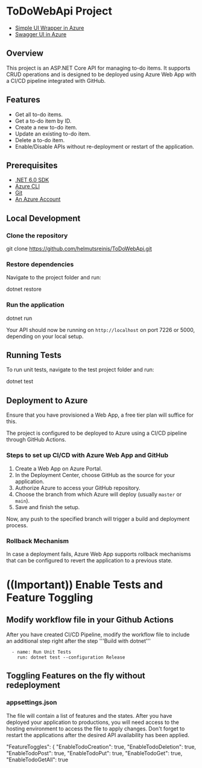 # ToDoWebApi Project
- [Simple UI Wrapper in Azure](https://pichetodoitems.azurewebsites.net)
- [Swagger UI in Azure](https://pichetodoitems.azurewebsites.net/swagger/index.html)

## Overview

This project is an ASP.NET Core API for managing to-do items. It supports CRUD operations and is designed to be deployed using Azure Web App with a CI/CD pipeline integrated with GitHub.

## Features

- Get all to-do items.
- Get a to-do item by ID.
- Create a new to-do item.
- Update an existing to-do item.
- Delete a to-do item.
- Enable/Disable APIs without re-deployment or restart of the application.

## Prerequisites

- [.NET 6.0 SDK](https://dotnet.microsoft.com/download/dotnet/6.0)
- [Azure CLI](https://docs.microsoft.com/en-us/cli/azure/install-azure-cli)
- [Git](https://git-scm.com/downloads)
- [An Azure Account](https://azure.microsoft.com/en-us/free/)

## Local Development

### Clone the repository

git clone https://github.com/helmutsreinis/ToDoWebApi.git

### Restore dependencies

Navigate to the project folder and run:

dotnet restore

### Run the application

dotnet run

Your API should now be running on `http://localhost` on port 7226 or 5000, depending on your local setup.

## Running Tests

To run unit tests, navigate to the test project folder and run:

dotnet test

## Deployment to Azure

Ensure that you have provisioned a Web App, a free tier plan will suffice for this.

The project is configured to be deployed to Azure using a CI/CD pipeline through GitHub Actions.

### Steps to set up CI/CD with Azure Web App and GitHub

1. Create a Web App on Azure Portal.
2. In the Deployment Center, choose GitHub as the source for your application.
3. Authorize Azure to access your GitHub repository.
4. Choose the branch from which Azure will deploy (usually `master` or `main`).
5. Save and finish the setup.

Now, any push to the specified branch will trigger a build and deployment process.

### Rollback Mechanism

In case a deployment fails, Azure Web App supports rollback mechanisms that can be configured to revert the application to a previous state.

# ((Important)) Enable Tests and Feature Toggling
## Modify workflow file in your Github Actions 

After you have created CI/CD Pipeline, modify the workflow file to include an additional step right after the step '''Build with dotnet'''

      - name: Run Unit Tests
        run: dotnet test --configuration Release

## Toggling Features on the fly without redeployment

### appsettings.json 
The file will contain a list of features and the states. After you have deployed your application to productions, you will need access to the hosting environment to access the file to apply changes. Don't forget to restart the applications after the desired API availability has been applied.


"FeatureToggles": {
    "EnableTodoCreation": true,
    "EnableTodoDeletion": true,
    "EnableTodoPost": true,
    "EnableTodoPut": true,
    "EnableTodoGet": true,
    "EnableTodoGetAll": true
